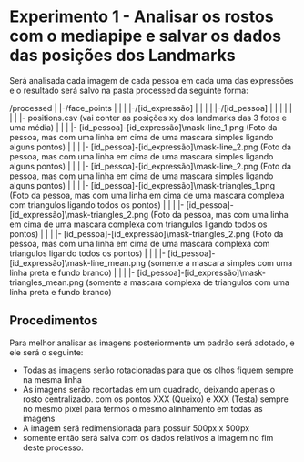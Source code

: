 # Experimento 1 - Analisar os rostos com o mediapipe e salvar os dados das posições dos Landmarks

Será analisada cada imagem de cada pessoa em cada uma das expressões e o resultado será salvo na pasta processed da seguinte forma:

/processed
|
|-/face_points
| |
| |-/[id_expressão]
| |
| | |-/[id_pessoa]
| | | |
| | | |- positions.csv (vai conter as posições xy dos landmarks das 3 fotos e uma média)
| | | |- [id_pessoa]-[id_expressão]\mask-line_1.png (Foto da pessoa, mas com uma linha em cima de uma mascara simples ligando alguns pontos)
| | | |- [id_pessoa]-[id_expressão]\mask-line_2.png (Foto da pessoa, mas com uma linha em cima de uma mascara simples ligando alguns pontos)
| | | |- [id_pessoa]-[id_expressão]\mask-line_2.png (Foto da pessoa, mas com uma linha em cima de uma mascara simples ligando alguns pontos)
| | | |- [id_pessoa]-[id_expressão]\mask-triangles_1.png (Foto da pessoa, mas com uma linha em cima de uma mascara complexa com triangulos ligando todos os pontos)
| | | |- [id_pessoa]-[id_expressão]\mask-triangles_2.png (Foto da pessoa, mas com uma linha em cima de uma mascara complexa com triangulos ligando todos os pontos)
| | | |- [id_pessoa]-[id_expressão]\mask-triangles_2.png (Foto da pessoa, mas com uma linha em cima de uma mascara complexa com triangulos ligando todos os pontos)
| | | |- [id_pessoa]-[id_expressão]\mask-line_mean.png (somente a mascara simples com uma linha preta e fundo branco)
| | | |- [id_pessoa]-[id_expressão]\mask-triangles_mean.png (somente a mascara complexa de triangulos com uma linha preta e fundo branco)

## Procedimentos

Para melhor analisar as imagens posteriormente um padrão será adotado, e ele será o seguinte:

- Todas as imagens serão rotacionadas para que os olhos fiquem sempre na mesma linha
- As imagens serão recortadas em um quadrado, deixando apenas o rosto centralizado. com os pontos XXX (Queixo) e XXX (Testa) sempre no mesmo pixel para termos o mesmo alinhamento em todas as imagens
- A imagem será redimensionada para possuir 500px x 500px
- somente então será salva com os dados relativos a imagem no fim deste processo.
